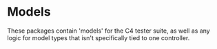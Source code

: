 # Models

These packages contain 'models' for the C4 tester suite, as well as any logic for model types that isn't specifically
tied to one controller.
